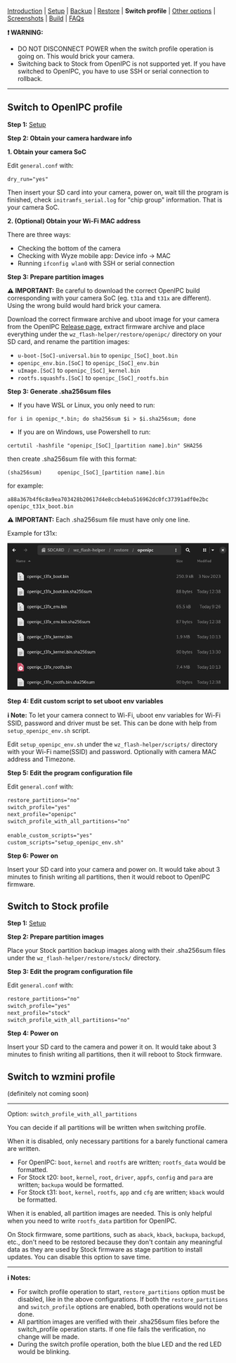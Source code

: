 
[Introduction](README.md) | [Setup](README_setup.md) | [Backup](README_backup.md) | [Restore](README_restore.md) | **Switch profile** | [Other options](README_other_options.md) | [Screenshots](README_screenshots.md) | [Build](README_build.md) | [FAQs](README_FAQs.md)



**❗ WARNING:**
- DO NOT DISCONNECT POWER when the switch profile operation is going on. This would brick your camera.
- Switching back to Stock from OpenIPC is not supported yet. If you have switched to OpenIPC, you have to use SSH or serial connection to rollback.

-----

## Switch to OpenIPC profile

**Step 1:** [Setup](README_setup.md)

**Step 2: Obtain your camera hardware info**

**1. Obtain your camera SoC**

Edit `general.conf` with:
```
dry_run="yes"
```

Then insert your SD card into your camera, power on, wait till the program is finished, check `initramfs_serial.log` for "chip group" information. That is your camera SoC.

**2. (Optional) Obtain your Wi-Fi MAC address**

There are three ways:

- Checking the bottom of the camera
- Checking with Wyze mobile app: Device info -> MAC
- Running `ifconfig wlan0` with SSH or serial connection

**Step 3: Prepare partition images**

**⚠️ IMPORTANT:** Be careful to download the correct OpenIPC build corresponding with your camera SoC (eg. `t31a` and `t31x` are different). Using the wrong build would hard brick your camera.

Download the correct firmware archive and uboot image for your camera from the OpenIPC [Release page](https://github.com/OpenIPC/firmware/releases/tag/latest), extract firmware archive and place everything under the `wz_flash-helper/restore/openipc/` directory on your SD card, and rename the partition images:

- `u-boot-[SoC]-universal.bin` to `openipc_[SoC]_boot.bin`
- `openipc_env.bin.[SoC]` to `openipc_[SoC]_env.bin`
- `uImage.[SoC]` to `openipc_[SoC]_kernel.bin`
- `rootfs.squashfs.[SoC]` to `openipc_[SoC]_rootfs.bin`

**Step 3: Generate .sha256sum files**

- If you have WSL or Linux, you only need to run:
```
for i in openipc_*.bin; do sha256sum $i > $i.sha256sum; done
```

- If you are on Windows, use Powershell to run:
```
certutil -hashfile "openipc_[SoC]_[partition name].bin" SHA256
```
then create .sha256sum file with this format:
```
(sha256sum)		openipc_[SoC]_[partition name].bin
```
for example:
```
a88a367b4f6c8a9ea703428b20617d4e8ccb4eba516962dc0fc37391adf0e2bc  openipc_t31x_boot.bin
```

**⚠️ IMPORTANT:** Each .sha256sum file must have only one line.

Example for t31x:

![Alt text](https://raw.githubusercontent.com/archandanime/wz_flash-helper/main/images/switch_profile_01.png)

**Step 4: Edit custom script to set uboot env variables**

**ℹ️ Note:** To let your camera connect to Wi-Fi, uboot env variables for Wi-Fi SSID, password and driver must be set. This can be done with help from `setup_openipc_env.sh` script.

Edit `setup_openipc_env.sh` under the `wz_flash-helper/scripts/` directory with your Wi-Fi name(SSID) and password. Optionally with camera MAC address and Timezone.

**Step 5: Edit the program configuration file**

Edit `general.conf` with:
```
restore_partitions="no"
switch_profile="yes"
next_profile="openipc"
switch_profile_with_all_partitions="no"

enable_custom_scripts="yes"
custom_scripts="setup_openipc_env.sh"
```

**Step 6: Power on**

Insert your SD card into your camera and power on. It would take about 3 minutes to finish writing all partitions, then it would reboot to OpenIPC firmware.

## Switch to Stock profile

**Step 1:** [Setup](README_setup.md)

**Step 2: Prepare partition images**

Place your Stock partition backup images along with their .sha256sum files under the `wz_flash-helper/restore/stock/` directory.

**Step 3: Edit the program configuration file**

Edit `general.conf` with:
```
restore_partitions="no"
switch_profile="yes"
next_profile="stock"
switch_profile_with_all_partitions="no"
```

**Step 4: Power on**

Insert your SD card to the camera and power it on. It would take about 3 minutes to finish writing all partitions, then it will reboot to Stock firmware.

## Switch to wzmini profile

(definitely not coming soon)

-----

Option: `switch_profile_with_all_partitions`

You can decide if all partitions will be written when switching profile.

When it is disabled, only necessary partitions for a barely functional camera are written.

- For OpenIPC: `boot`, `kernel` and `rootfs` are written; `rootfs_data` would be formatted.
- For Stock t20: `boot`, `kernel`, `root`, `driver`, `appfs`, `config` and `para` are written; `backupa` would be formatted.
- For Stock t31: `boot`, `kernel`, `rootfs`, `app` and `cfg` are written; `kback` would be formatted.

When it is enabled, all partition images are needed. This is only helpful when you need to write `rootfs_data` partition for OpenIPC.

On Stock firmware, some partitions, such as `aback`, `kback`, `backupa`, `backupd`, etc., don't need to be restored because they don't contain any meaningful data as they are used by Stock firmware as stage partition to install updates. You can disable this option to save time.

-----

**ℹ️ Notes:**
- For switch profile operation to start, `restore_partitions` option must be disabled, like in the above configurations. If both the  `restore_partitions` and `switch_profile` options are enabled, both operations would not be done.
- All partition images are verified with their .sha256sum files before the switch_profile operation starts. If one file fails the verification, no change will be made.
- During the switch profile operation, both the blue LED and the red LED would be blinking.

